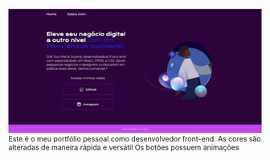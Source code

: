 ![Img Portifolio](image-1.png)
Este é o meu portfólio pessoal como desenvolvedor front-end. 
As cores são alteradas de maneira rápida e versátil
Os botões possuem animações
